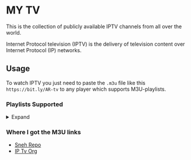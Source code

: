 # MY TV

This is the collection of publicly available IPTV channels from all over the world.

Internet Protocol television (IPTV) is the delivery of television content over Internet Protocol (IP) networks.

## Usage

To watch IPTV you just need to paste the `.m3u` file like this `https://bit.ly/AR-tv` to any player which supports M3U-playlists.

### Playlists Supported

<details>
  <summary>Expand</summary>
  <br>
  <!-- prettier-ignore -->
  <table>
    <thead>
      <tr>
        <th align="left">Category</th>
        <th align="left">Short Links</th>
        <th align="left">GitHub Raw Links</th>
      </tr>
    </thead>
    <tbody>
      <!-- India Tv -->
      <tr>
        <td align="left">Indian Tv</td>
        <td align="left">
          <code>https://bit.ly/AR-tv</code>
        </td>
        <td align="left">
          <code>https://raw.githubusercontent.com/actionanand/myTv/main/dest/india-tv.m3u</code>
        </td>
      </tr>
      <!-- South Indian Tv -->
      <tr>
        <td align="left">South Indian Tv</td>
        <td align="left">
          <code>https://bit.ly/AR-tvs</code>
        </td>
        <td align="left">
          <code>https://raw.githubusercontent.com/actionanand/myTv/main/dest/south-tv.m3u</code>
        </td>
      </tr>
      <!-- North Indian Tv  -->
      <tr>
        <td align="left">North India Tv</td>
        <td align="left">
          <code>https://bit.ly/AR-tvn</code>
        </td>
        <td align="left">
          <code>https://raw.githubusercontent.com/actionanand/myTv/main/dest/north-tv.m3u</code>
        </td>
      </tr>
      <!-- Kids Tv  -->
      <tr>
        <td align="left">Kids Tv</td>
        <td align="left">
          <code>https://bit.ly/AR-kid</code>
        </td>
        <td align="left">
          <code>https://raw.githubusercontent.com/actionanand/myTv/main/dest/kids-tv.m3u</code>
        </td>
      </tr>
      <!-- Sports Tv  -->
      <tr>
        <td align="left">Sports Tv</td>
        <td align="left">
          <code>https://bit.ly/AR-play</code>
        </td>
        <td align="left">
          <code>https://raw.githubusercontent.com/actionanand/myTv/main/dest/sports-tv.m3u</code>
        </td>
      </tr>
      <!-- Indian Movies -->
      <tr>
        <td align="left">Indian Movies</td>
        <td align="left">
          <code>https://bit.ly/AR-mov</code>
        </td>
        <td align="left">
          <code>https://raw.githubusercontent.com/actionanand/myTv/main/dest/movies.m3u</code>
        </td>
      </tr>
      <!-- Radio  -->
      <tr>
        <td align="left">Radio</td>
        <td align="left">
          <code>https://bit.ly/AR-fm</code>
        </td>
        <td align="left">
          <code>https://raw.githubusercontent.com/actionanand/myTv/main/dest/radio.m3u</code>
        </td>
      </tr>
      <!-- International Tv -->
      <tr>
        <td align="left">International Tv</td>
        <td align="left">
          <code>https://bit.ly/AR-int</code>
        </td>
        <td align="left">
          <code>https://raw.githubusercontent.com/actionanand/myTv/main/dest/intr-tv.m3u</code>
        </td>
      </tr>
      <!-- International Unrated -->
      <tr>
        <td align="left">International Unrated</td>
        <td align="left">
          <code>https://bit.ly/AR-intx</code>
        </td>
        <td align="left">
          <code>https://raw.githubusercontent.com/actionanand/myTv/main/dest/intr-unrate-tv.m3u</code>
        </td>
      </tr>
      <!-- OTT General -->
      <tr>
        <td align="left">OTT General</td>
        <td align="left">
          <code>https://bit.ly/AR-ott</code>
        </td>
        <td align="left">
          <code>https://raw.githubusercontent.com/actionanand/myTv/main/dest/ott-general.m3u</code>
        </td>
      </tr>
      <!-- OTT Zee5 -->
      <tr>
        <td align="left">Zee5</td>
        <td align="left">
          <code>https://bit.ly/AR-zee</code>
        </td>
        <td align="left">
          <code>https://raw.githubusercontent.com/actionanand/myTv/main/dest/ott-zee5.m3u</code>
        </td>
      </tr>
      <!-- OTT Sony -->
      <tr>
        <td align="left">OTT Sony</td>
        <td align="left">
          <code>https://bit.ly/AR-sony</code>
        </td>
        <td align="left">
          <code>https://raw.githubusercontent.com/actionanand/myTv/main/dest/ott-sony.m3u</code>
        </td>
      </tr>
      <!-- OTT MX Player  -->
      <tr>
        <td align="left">OTT MX Player</td>
        <td align="left">
          <code>https://bit.ly/AR-mx</code>
        </td>
        <td align="left">
          <code>https://raw.githubusercontent.com/actionanand/myTv/main/dest/ott-mxplayer.m3u</code>
        </td>
      </tr>
      <!-- OTT Voot  -->
      <tr>
        <td align="left">OTT Voot</td>
        <td align="left">
          <code>https://bit.ly/AR-voot</code>
        </td>
        <td align="left">
          <code>https://raw.githubusercontent.com/actionanand/myTv/main/dest/ott-voot.m3u</code>
        </td>
      </tr>
      <!-- OTT SunNxt -->
      <tr>
        <td align="left">OTT SunNxt</td>
        <td align="left">
          <code>https://bit.ly/AR-sun</code>
        </td>
        <td align="left">
          <code>https://raw.githubusercontent.com/actionanand/myTv/main/dest/ott-sunnxt.m3u</code>
        </td>
      </tr>
      <!-- OTT Prime -->
      <tr>
        <td align="left">OTT Prime</td>
        <td align="left">
          <code>https://bit.ly/AR-prime</code>
        </td>
        <td align="left">
          <code>https://raw.githubusercontent.com/actionanand/myTv/main/dest/ott-prime.m3u</code>
        </td>
      </tr>
      <!-- OTT Netflix -->
      <tr>
        <td align="left">OTT Netflix</td>
        <td align="left">
          <code>https://bit.ly/AR-flix</code>
        </td>
        <td align="left">
          <code>https://raw.githubusercontent.com/actionanand/myTv/main/dest/ott-nextflix.m3u</code>
        </td>
      </tr>
      <!-- OTT Unrated -->
      <tr>
        <td align="left">OTT Unrated</td>
        <td align="left">
          <code>https://bit.ly/AR-ottx</code>
        </td>
        <td align="left">
          <code>https://raw.githubusercontent.com/actionanand/myTv/main/dest/ott-unrated.m3u</code>
        </td>
      </tr>
      <!-- OTT Others -->
      <tr>
        <td align="left">OTT Others</td>
        <td align="left">
          <code>https://bit.ly/AR-ott2</code>
        </td>
        <td align="left">
          <code>https://raw.githubusercontent.com/actionanand/myTv/main/dest/ott-others.m3u</code>
        </td>
      </tr>
    </tbody>
  </table>
</details>

### Where I got the M3U links

- [Sneh Repo](https://github.com/techiesneh/sneh-iptv-m3u)
- [IP Tv Org](https://github.com/iptv-org/iptv)